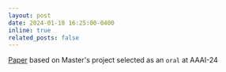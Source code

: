 ```yaml
---
layout: post
date: 2024-01-18 16:25:00-0400
inline: true
related_posts: false
---
```


[Paper](https://www.researchgate.net/publication/376406768_Evaluating_pre-trial_programs_using_interpretable_machine_learning_matching_algorithms_for_causal_inference?_tp=eyJjb250ZXh0Ijp7ImZpcnN0UGFnZSI6InByb2ZpbGUiLCJwYWdlIjoicHJvZmlsZSJ9fQ) based on Master's project selected as an `oral` at AAAI-24
